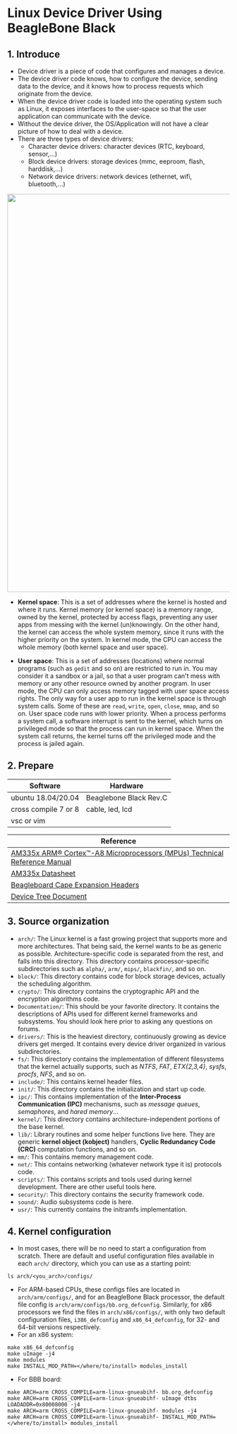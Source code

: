 <h1> Linux Device Driver Using BeagleBone Black </h1>

## 1. Introduce

- Device driver is a piece of code that configures and manages a device. 
- The device driver code knows, how to configure the device, sending data to the device, and it knows how to process requests which originate from the device. 
- When the device driver code is loaded into the operating system such as Linux, it exposes interfaces to the user-space so that the user application can communicate with the device. 
- Without the device driver, the OS/Application will not have a clear picture of how to deal with a device.
- There are three types of device drivers:
    + Character device drivers: character devices (RTC, keyboard, sensor,...)
    + Block device drivers: storage devices (mmc, eeproom, flash, harddisk,...)
    + Network device drivers: network devices (ethernet, wifi, bluetooth,...)

<p align="center"><img width="900" src="https://user-images.githubusercontent.com/32474027/94214748-5db8a700-ff15-11ea-8ee6-8e500a9f9f9a.PNG" \></p>

- **Kernel space**: This is a set of addresses where the kernel is hosted and where it runs. Kernel memory (or kernel space) is a memory range, owned by the kernel, protected by access flags, preventing any user apps from messing with the kernel (un)knowingly. On the other hand, the kernel can access the whole system memory, since it runs with the higher priority on the system. In kernel mode, the CPU can access the whole memory (both kernel space and user space).

- **User space**: This is a set of addresses (locations) where normal programs (such as `gedit` and so on) are restricted to run in. You may consider it a sandbox or a jail, so that a user program can't mess with memory or any other resource owned by another program. In user mode, the CPU can only access memory tagged with user space access rights. The only way for a user app to run in the kernel space is through system calls. Some of these are `read`, `write`, `open`, `close`, `mmap`, and so on. User space code runs with lower priority. When a process performs a system call, a software interrupt is sent to the kernel, which turns on privileged mode so that the process can run in kernel space. When the system call returns, the kernel turns off the privileged mode and the process is jailed again.

## 2. Prepare

| Software              | Hardware               |       
|-----------------------|------------------------|
| ubuntu 18.04/20.04    | Beaglebone Black Rev.C |
| cross compile 7 or 8  | cable, led, lcd        |
| vsc or vim            |


| Reference                                                                               |
|-----------------------------------------------------------------------------------------|
| [AM335x ARM® Cortex™-A8 Microprocessors (MPUs) Technical Reference Manual](https://e2e.ti.com/cfs-file/__key/communityserver-discussions-components-files/790/AM335x_5F00_techincal_5F00_reference_5F00_manual.pdf) |
| [AM335x Datasheet](https://www.ti.com/lit/ds/sprs717l/sprs717l.pdf?ts=1598362140689&ref_url=https%253A%252F%252Fwww.google.com%252F) |
| [Beagleboard Cape Expansion Headers](https://elinux.org/Beagleboard:Cape_Expansion_Headers)|
| [Device Tree Document](https://www.devicetree.org/specifications/) |

## 3. Source organization

- `arch/`: The Linux kernel is a fast growing project that supports more and more architectures. That being said, the kernel wants to be as generic as possible. Architecture-specific code is separated from the rest, and falls into this directory. This directory contains processor-specific subdirectories such as `alpha/`, `arm/`, `mips/`, `blackfin/`, and so on.
- `block/`: This directory contains code for block storage devices, actually the scheduling algorithm.
- `crypto/`: This directory contains the cryptographic API and the encryption algorithms code.
- `Documentation/`: This should be your favorite directory. It contains the descriptions of APIs used for different kernel frameworks and subsystems. You should look here prior to asking any questions on forums.
- `drivers/`: This is the heaviest directory, continuously growing as device drivers get merged. It contains every device driver organized in various subdirectories.
- `fs/`: This directory contains the implementation of different filesystems that the kernel actually supports, such as *NTFS*, *FAT*, *ETX{2,3,4}*, *sysfs*, *procfs*, *NFS*, and so on.
- `include/`: This contains kernel header files.
- `init/`: This directory contains the initialization and start up code.
- `ipc/`: This contains implementation of the **Inter-Process Communication (IPC)** mechanisms, such as *message queues*, *semaphores*, and *hared memory*...
- `kernel/`: This directory contains architecture-independent portions of the base kernel.
- `lib/`: Library routines and some helper functions live here. They are generic **kernel object (kobject)** handlers, **Cyclic Redundancy Code (CRC)** computation functions, and so on.
- `mm/`: This contains memory management code.
- `net/`: This contains networking (whatever network type it is) protocols code.
- `scripts/`: This contains scripts and tools used during kernel development. There are other useful tools here.
- `security/`: This directory contains the security framework code.
- `sound/`: Audio subsystems code is here.
- `usr/`: This currently contains the initramfs implementation.

## 4. Kernel configuration
- In most cases, there will be no need to start a configuration from scratch. There are default and useful configuration files available in each `arch/` directory, which you can use as a starting point:
```shell
ls arch/<you_arch>/configs/ 
```
- For ARM-based CPUs, these configs files are located in `arch/arm/configs/`, and for an BeagleBone Black processor, the default file config is `arch/arm/configs/bb.org_defconfig`. Similarly, for x86 processors we find the files in `arch/x86/configs/`, with only two default configuration files, `i386_defconfig` and `x86_64_defconfig`, for 32- and 64-bit versions respectively.
- For an x86 system:
```shell
make x86_64_defconfig
make uImage -j4
make modules
make INSTALL_MOD_PATH=</where/to/install> modules_install
```
- For BBB board:
```shell
make ARCH=arm CROSS_COMPILE=arm-linux-gnueabihf- bb.org_defconfig
make ARCH=arm CROSS_COMPILE=arm-linux-gnueabihf- uImage dtbs LOADADDR=0x80008000 -j4
make ARCH=arm CROSS_COMPILE=arm-linux-gnueabihf- modules -j4
make ARCH=arm CROSS_COMPILE=arm-linux-gnueabihf- INSTALL_MOD_PATH=</where/to/install> modules_install
```
















